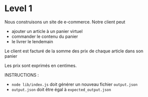 # Level 1

Nous construisons un site de e-commerce. Notre client peut

- ajouter un article à un panier virtuel
- commander le contenu du panier
- le livrer le lendemain

Le client est facturé de la somme des prix de chaque article dans son panier

Les prix sont exprimés en centimes.

INSTRUCTIONS :

- `node lib/index.js` doit générer un nouveau fichier `output.json`
- `output.json` doit être égal à `expected_output.json`
